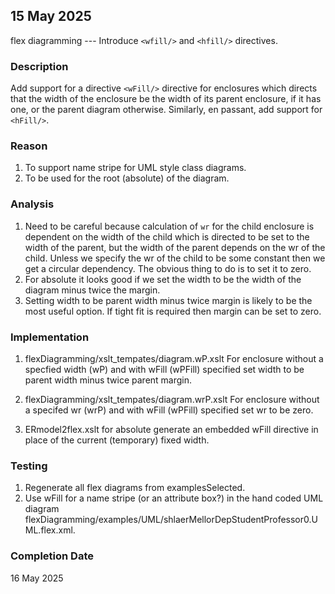 
## 15 May 2025
flex diagramming --- Introduce `<wfill/>` and `<hfill/>` directives.
### Description
Add support  for a directive `<wFill/>` directive for enclosures which directs that
the width of the enclosure be the width of its parent enclosure, if it has one, or the parent diagram otherwise.
Similarly, en passant, add support for `<hFill/>`. 

### Reason
1. To support name stripe for UML style class diagrams.
2. To be used for the root (absolute) of the diagram.

### Analysis
1. Need to be careful because  calculation of `wr` for the child
enclosure is dependent on the width of the child which is directed to be set to the width of the parent, but the width of the parent depends on the wr of the child.
Unless we specify the wr of the child to be some constant then we get a circular dependency.
The obvious thing to do is to set it to zero.
2. For absolute it looks good if we set the width to be the width of the diagram minus twice the margin.
3. Setting width to be parent width minus twice margin is likely to be the most useful option. If tight fit is required then margin can be set to zero. 

### Implementation
1. flexDiagramming/xslt_tempates/diagram.wP.xslt For enclosure without a specfied width (wP) and with wFill (wPFill) specified set width to be parent width minus twice parent margin.

2. flexDiagramming/xslt_tempates/diagram.wrP.xslt For enclosure without a specifed wr (wrP) and with wFill (wPFill) specified set wr to be zero.

3. ERmodel2flex.xslt for absolute  generate an embedded wFill directive in place of the current (temporary) fixed width.

### Testing
1. Regenerate all flex diagrams from examplesSelected.
2. Use wFill for a name stripe (or an attribute box?) in the hand coded UML diagram flexDiagramming/examples/UML/shlaerMellorDepStudentProfessor0.UML.flex.xml.

### Completion Date 
16 May 2025

